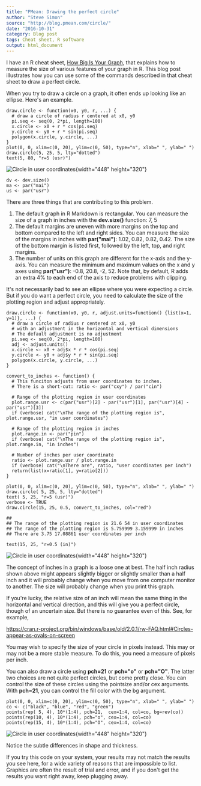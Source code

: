 ```yaml
---
title: "PMean: Drawing the perfect circle"
author: "Steve Simon"
source: "http://blog.pmean.com/circle/"
date: "2016-10-31"
category: Blog post
tags: Cheat sheet, R software
output: html_document
---
```


I have an R cheat sheet, [How Big Is Your
Graph](../cheatsheets/index.html), that explains how to measure the size
of various features of your graph in R. This blog post illustrates how
you can use some of the commands described in that cheat sheet to draw a
perfect circle.

<!---More--->

When you try to draw a circle on a graph, it often ends up looking like
an ellipse. Here's an example.

``` {.r}
draw.circle <- function(x0, y0, r, ...) {
  # draw a circle of radius r centered at x0, y0
  pi.seq <- seq(0, 2*pi, length=100)
  x.circle <- x0 + r * cos(pi.seq)
  y.circle <- y0 + r * sin(pi.seq)
  polygon(x.circle, y.circle, ...)
}
plot(0, 0, xlim=c(0, 20), ylim=c(0, 50), type="n", xlab=" ", ylab=" ")
draw.circle(5, 25, 5, lty="dotted")
text(5, 80, "r=5 (usr)")
```

![Circle in user
coordinates](circle01.jpg){width="448"
height="320"}

``` {.r}
dv <- dev.size()
ma <- par("mai")
us <- par("usr")
```

There are three things that are contributing to this problem.

1.  The default graph in R Markdown is rectangular. You can measure the
    size of a graph in inches with the **dev.size()** function: 7, 5
2.  The default margins are uneven with more margins on the top and
    bottom compared to the left and right sides. You can measure the
    size of the margins in inches with **par("mai")**: 1.02, 0.82, 0.82,
    0.42. The size of the bottom margin is listed first, followed by the
    left, top, and right margins.
3.  The number of units on this graph are different for the x-axis and
    the y-axis. You can measure the minimum and maximum values on the x
    and y axes using **par("usr")**: -0.8, 20.8, -2, 52. Note that, by
    default, R adds an extra 4% to each end of the axis to reduce
    problems with clipping.

It's not necessarily bad to see an ellipse where you were expecting a
circle. But if you do want a perfect circle, you need to calculate the
size of the plotting region and adjust appropriately.

``` {.r}
draw.circle <- function(x0, y0, r, adjust.units=function() {list(x=1, y=1)}, ...) {
  # draw a circle of radius r centered at x0, y0
  # with an adjustment in the horizontal and vertical dimensions
  # The default adjustment is no adjustment
  pi.seq <- seq(0, 2*pi, length=100)
  adj <- adjust.units()
  x.circle <- x0 + adj$x * r * cos(pi.seq)
  y.circle <- y0 + adj$y * r * sin(pi.seq)
  polygon(x.circle, y.circle, ...)
}

convert_to_inches <- function() {
  # This funciton adjusts from user coordinates to inches.
  # There is a short-cut: ratio <- par("cxy") / par("cin")

  # Range of the plotting region in user coordinates
  plot.range.usr <- c(par("usr")[2] - par("usr")[1], par("usr")[4] - par("usr")[3])
  if (verbose) cat("\nThe range of the plotting region is", plot.range.usr, "in user coordinates")

  # Range of the plotting region in inches
  plot.range.in <- par("pin")
  if (verbose) cat("\nThe range of the plotting region is", plot.range.in, "in inches")

  # Number of inches per user coordinate
  ratio <- plot.range.usr / plot.range.in
  if (verbose) cat("\nThere are", ratio, "user coordinates per inch")
  return(list(x=ratio[1], y=ratio[2]))
}

plot(0, 0, xlim=c(0, 20), ylim=c(0, 50), type="n", xlab=" ", ylab=" ")
draw.circle( 5, 25, 5, lty="dotted")
text( 5, 25, "r=5 (usr)")
verbose <- TRUE
draw.circle(15, 25, 0.5, convert_to_inches, col="red")
```

    ## 
    ## The range of the plotting region is 21.6 54 in user coordinates
    ## The range of the plotting region is 5.759999 3.159999 in inches
    ## There are 3.75 17.08861 user coordinates per inch

``` {.r}
text(15, 25, "r=0.5 (in)")
```

![Circle in user
coordinates](circle02.jpg){width="448"
height="320"}

The concept of inches in a graph is a loose one at best. The half inch
radius shown above might appears slightly bigger or slightly smaller
than a half inch and it will probably change when you move from one
computer monitor to another. The size will probably change when you
print this graph.

If you're lucky, the relative size of an inch will mean the same thing
in the horizontal and vertical direction, and this will give you a
perfect circle, though of an uncertain size. But there is no guarantee
even of this. See, for example,

<https://cran.r-project.org/bin/windows/base/old/2.0.1/rw-FAQ.html#Circles-appear-as-ovals-on-screen>

You may wish to specify the size of your circle in pixels instead. This
may or may not be a more stable measure. To do this, you need a measure
of pixels per inch.

You can also draw a circle using **pch=21** or **pch="o"** or
**pch="O"**. The latter two choices are not quite perfect circles, but
come pretty close. You can control the size of these circles using the
pointsize and/or cex arguments. With **pch=21**, you can control the
fill color with the bg argument.

``` {.r}
plot(0, 0, xlim=c(0, 20), ylim=c(0, 50), type="n", xlab=" ", ylab=" ")
co <- c("black", "blue", "red", "green")
points(rep( 5, 4), 10*(1:4), pch=21,  cex=1:4, col=co, bg=rev(co))
points(rep(10, 4), 10*(1:4), pch="o", cex=1:4, col=co)
points(rep(15, 4), 10*(1:4), pch="O", cex=1:4, col=co)
```

![Circle in user
coordinates](circle03.jpg){width="448"
height="320"}

Notice the subtle differences in shape and thickness.

If you try this code on your system, your results may not match the
results you see here, for a wide variety of reasons that are impossible
to list. Graphics are often the result of trial and error, and if you
don't get the results you want right away, keep plugging away.


